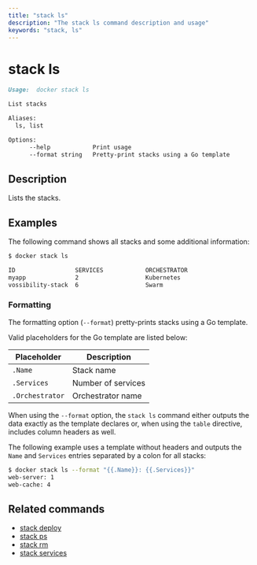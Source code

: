 ```yaml
---
title: "stack ls"
description: "The stack ls command description and usage"
keywords: "stack, ls"
---
```


<!-- This file is maintained within the docker/cli GitHub
     repository at https://github.com/docker/cli/. Make all
     pull requests against that repo. If you see this file in
     another repository, consider it read-only there, as it will
     periodically be overwritten by the definitive file. Pull
     requests which include edits to this file in other repositories
     will be rejected.
-->

# stack ls

```markdown
Usage:	docker stack ls

List stacks

Aliases:
  ls, list

Options:
      --help            Print usage
      --format string   Pretty-print stacks using a Go template
```

## Description

Lists the stacks.

## Examples

The following command shows all stacks and some additional information:

```bash
$ docker stack ls

ID                 SERVICES            ORCHESTRATOR
myapp              2                   Kubernetes
vossibility-stack  6                   Swarm
```

### Formatting

The formatting option (`--format`) pretty-prints stacks using a Go template.

Valid placeholders for the Go template are listed below:

| Placeholder     | Description        |
| --------------- | ------------------ |
| `.Name`         | Stack name         |
| `.Services`     | Number of services |
| `.Orchestrator` | Orchestrator name  |

When using the `--format` option, the `stack ls` command either outputs
the data exactly as the template declares or, when using the
`table` directive, includes column headers as well.

The following example uses a template without headers and outputs the
`Name` and `Services` entries separated by a colon for all stacks:

```bash
$ docker stack ls --format "{{.Name}}: {{.Services}}"
web-server: 1
web-cache: 4
```

## Related commands

* [stack deploy](stack_deploy.md)
* [stack ps](stack_ps.md)
* [stack rm](stack_rm.md)
* [stack services](stack_services.md)
